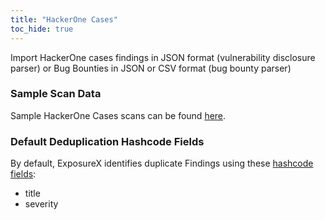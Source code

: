 ```yaml
---
title: "HackerOne Cases"
toc_hide: true
---
```

Import HackerOne cases findings in JSON format (vulnerability disclosure parser) or Bug Bounties in JSON or CSV format (bug bounty parser)

### Sample Scan Data
Sample HackerOne Cases scans can be found [here](https://github.com/ExposureX/django-ExposureX/tree/master/unittests/scans/h1).

### Default Deduplication Hashcode Fields
By default, ExposureX identifies duplicate Findings using these [hashcode fields](https://docs.exposurex.com/en/working_with_findings/finding_deduplication/about_deduplication/):

- title
- severity
